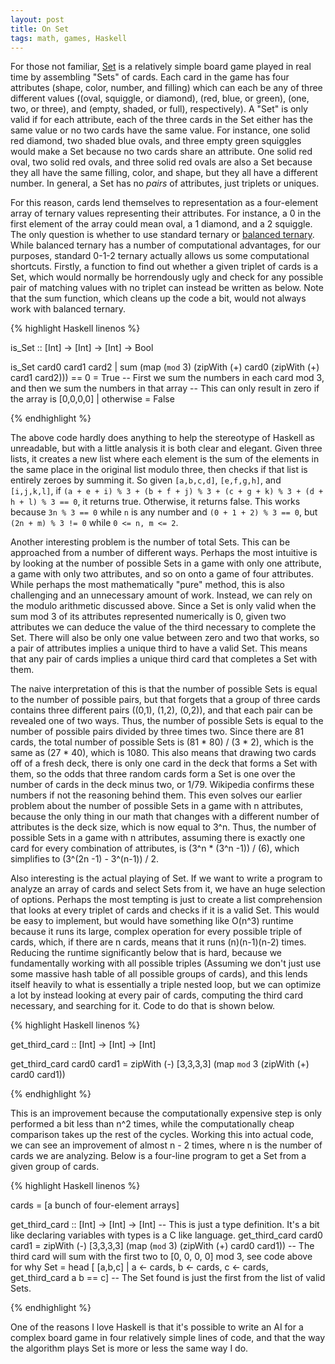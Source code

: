 ```yaml
---
layout: post
title: On Set
tags: math, games, Haskell
---
```


For those not familiar, [Set](https://en.wikipedia.org/wiki/Set_%28game%29) is
a relatively simple board game played in real time by assembling "Sets" of
cards.  Each card in the game has four attributes (shape, color, number, and
filling) which can each be any of three different values ((oval, squiggle, or
diamond), (red, blue, or green), (one, two, or three), and (empty, shaded, or
full), respectively).  A "Set" is only valid if for each attribute, each of the
three cards in the Set either has the same value or no two cards have the same
value.  For instance, one solid red diamond, two shaded blue ovals, and three
empty green squiggles would make a Set because no two cards share an attribute.
One solid red oval, two solid red ovals, and three solid red ovals are also a
Set because they all have the same filling, color, and shape, but they all have
a different number.  In general, a Set has no *pairs* of attributes, just
triplets or uniques.

For this reason, cards lend themselves to representation as a four-element
array of ternary values representing their attributes.  For instance, a 0 in
the first element of the array could mean oval, a 1 diamond, and a 2 squiggle. 
The only question is whether to use standard ternary or [balanced
ternary](https://en.wikipedia.org/wiki/Balanced_ternary).  While balanced
ternary has a number of computational advantages, for our purposes, standard
0-1-2 ternary actually allows us some computational shortcuts.  Firstly, a
function to find out whether a given triplet of cards is a Set, which would
normally be horrendously ugly and check for any possible pair of matching
values with no triplet can instead be written as below.  Note that the sum
function, which cleans up the code a bit, would not always work with balanced
ternary.

{% highlight Haskell linenos %}

is_Set :: [Int] -> [Int] -> [Int] -> Bool

is_Set card0 card1 card2
  | sum (map (`mod` 3) (zipWith (+) card0 (zipWith (+) card1 card2))) == 0 = True
  -- First we sum the numbers in each card mod 3, and then we sum the numbers in that array
  -- This can only result in zero if the array is [0,0,0,0]
  | otherwise                                                              = False

{% endhighlight %}

The above code hardly does anything to help the stereotype of Haskell as
unreadable, but with a little analysis it is both clear and elegant.  Given
three lists, it creates a new list where each element is the sum of the
elements in the same place in the original list modulo three, then checks if
that list is entirely zeroes by summing it. So given `[a,b,c,d]`, `[e,f,g,h]`,
and `[i,j,k,l]`, if `(a + e + i) % 3 + (b + f + j) % 3 + (c + g + k) % 3 + (d +
h + l) % 3 == 0`, it returns true.  Otherwise, it returns false.  This works
because `3n % 3 == 0` while `n` is any number and `(0 + 1 + 2) % 3 == 0`, but
`(2n + m) % 3 != 0` while `0 <= n, m <= 2`.

Another interesting problem is the number of total Sets.  This can be
approached from a number of different ways.  Perhaps the most intuitive is by
looking at the number of possible Sets in a game with only one attribute, a
game with only two attributes, and so on onto a game of four attributes.  While
perhaps the most mathematically "pure" method, this is also challenging and an
unnecessary amount of work.  Instead, we can rely on the modulo arithmetic
discussed above.  Since a Set is only valid when the sum mod 3 of its
attributes represented numerically is 0, given two attributes we can deduce the
value of the third necessary to complete the Set.  There will also be only one
value between zero and two that works, so a pair of attributes implies a unique
third to have a valid Set.  This means that any pair of cards implies a unique
third card that completes a Set with them.

The naive interpretation of this is that the number of possible Sets is equal
to the number of possible pairs, but that forgets that a group of three cards
contains three different pairs ((0,1), (1,2), (0,2)), and that each pair can be
revealed one of two ways.  Thus, the number of possible Sets is equal to the
number of possible pairs divided by three times two.  Since there are 81 cards,
the total number of possible Sets is (81 * 80) / (3 * 2), which is the same as
(27 * 40), which is 1080.  This also means that drawing two cards off of a
fresh deck, there is only one card in the deck that forms a Set with them, so
the odds that three random cards form a Set is one over the number of cards in
the deck minus two, or 1/79.  Wikipedia confirms these numbers if not the
reasoning behind them.  This even solves our earlier problem about the number
of possible Sets in a game with n attributes, because the only thing in our
math that changes with a different number of attributes is the deck size, which
is now equal to 3^n.  Thus, the number of possible Sets in a game with n
attributes, assuming there is exactly one card for every combination of
attributes, is (3^n * (3^n -1)) / (6), which simplifies to (3^(2n -1) -
3^(n-1)) / 2.

Also interesting is the actual playing of Set.  If we want to write a program
to analyze an array of cards and select Sets from it, we have an huge selection
of options.  Perhaps the most tempting is just to create a list comprehension
that looks at every triplet of cards and checks if it is a valid Set.  This
would be easy to implement, but would have something like O(n^3) runtime
because it runs its large, complex operation for every possible triple of
cards, which, if there are n cards, means that it runs (n)(n-1)(n-2) times.
Reducing the runtime significantly below that is hard, because we fundamentally
working with all possible triples (Assuming we don't just use some massive hash
table of all possible groups of cards), and this lends itself heavily to what
is essentially a triple nested loop, but we can optimize a lot by instead
looking at every pair of cards, computing the third card necessary, and
searching for it.  Code to do that is shown below.

{% highlight Haskell linenos %}

get_third_card :: [Int] -> [Int] -> [Int]

get_third_card card0 card1 = zipWith (-) [3,3,3,3] (map `mod` 3 (zipWith (+) card0 card1))

{% endhighlight %}

This is an improvement because the computationally expensive step is only
performed a bit less than n^2 times, while the computationally cheap comparison
takes up the rest of the cycles.  Working this into actual code, we can see an
improvement of almost n - 2 times, where n is the number of cards we are
analyzing.  Below is a four-line program to get a Set from a given group of
cards.

{% highlight Haskell linenos %}

cards = [a bunch of four-element arrays]

get_third_card :: [Int] -> [Int] -> [Int]
-- This is just a type definition.  It's a bit like declaring variables with types is a C like language.
get_third_card card0 card1 = zipWith (-) [3,3,3,3] (map (`mod` 3) (zipWith (+) card0 card1))
-- The third card will sum with the first two to [0, 0, 0, 0] mod 3, see code above for why
Set  = head [ [a,b,c] | a <- cards, b <- cards, c <- cards, get_third_card a b == c]
-- The Set found is just the first from the list of valid Sets.

{% endhighlight %}

One of the reasons I love Haskell is that it's possible to write an AI for a
complex board game in four relatively simple lines of code, and that the way
the algorithm plays Set is more or less the same way I do.
